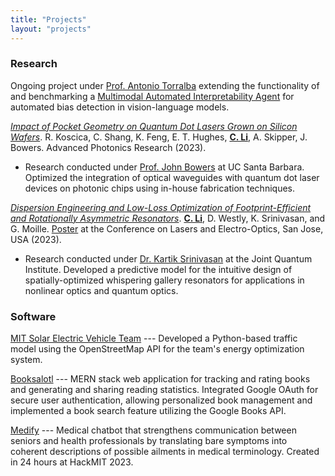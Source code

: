 ```yaml
---
title: "Projects"
layout: "projects"
---
```


### Research

Ongoing project under [Prof. Antonio Torralba](https://groups.csail.mit.edu/vision/torralbalab/) extending the functionality of and benchmarking a [Multimodal Automated Interpretability Agent](https://github.com/multimodal-interpretability/maia) for automated bias detection in vision-language models.

[*Impact of Pocket Geometry on Quantum Dot Lasers Grown on Silicon Wafers*](https://onlinelibrary.wiley.com/doi/full/10.1002/adpr.202300317). R. Koscica, C. Shang, K. Feng, E. T. Hughes, **[C. Li]()**, A. Skipper, J. Bowers. Advanced Photonics Research (2023). 
- Research conducted under [Prof. John Bowers](https://optoelectronics.ece.ucsb.edu/profile/john-bowers) at UC Santa Barbara. Optimized the integration of optical waveguides with quantum dot laser devices on photonic chips using in-house fabrication techniques.

[*Dispersion Engineering and Low-Loss Optimization of Footprint-Efficient and Rotationally Asymmetric Resonators*](https://opg.optica.org/abstract.cfm?uri=CLEO_SI-2023-JW2A.68). **[C. Li]()**, D. Westly, K. Srinivasan, and G. Moille. [Poster](/documents/CLi_CLEO_poster.pdf) at the Conference on Lasers and Electro-Optics, San Jose, USA (2023).
- Research conducted under [Dr. Kartik Srinivasan](https://srinivasan.jqi.umd.edu/) at the Joint Quantum Institute. Developed a predictive model for the intuitive design of spatially-optimized whispering gallery resonators for applications in nonlinear optics and quantum optics.

### Software

[MIT Solar Electric Vehicle Team](https://www.mitsolar.com/) --- Developed a Python-based traffic model using the OpenStreetMap API for the team's energy optimization system.

[Booksalotl](https://github.com/christykl/booksalotl) --- MERN stack web application for tracking and rating books and generating and sharing reading statistics. Integrated Google OAuth for secure user authentication, allowing personalized book management and implemented a book search feature utilizing the Google Books API.

[Medify](https://github.com/christykl/Medify) --- Medical chatbot that strengthens communication between seniors and health professionals by translating bare symptoms into coherent descriptions of possible ailments in medical terminology. Created in 24 hours at HackMIT 2023.